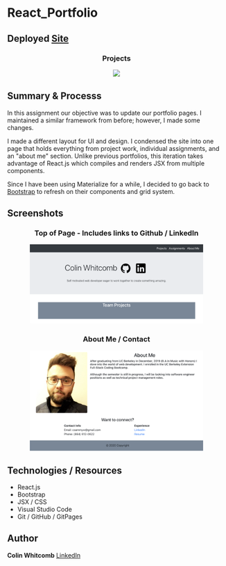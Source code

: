 # React_Portfolio


<h2>
Deployed <a href="https://colin-whitcomb.github.io/React_Portfolio/">Site</a>
</h2>

<h3 align="center">
Projects
</h3>

<p align="center">
    <img src="https://media.giphy.com/media/gIICWGIIO0O5fUkZNT/giphy.gif" width="400" />
</p>

## Summary & Processs

In this assignment our objective was to update our portfolio pages. I maintained a similar framework from before; however, I made some changes.

I made a different layout for UI and design. I condensed the site into one page that holds everything from project work, individual assignments, and an "about me" section. Unlike previous portfolios, this iteration takes advantage of React.js which compiles and renders JSX from multiple components.

Since I have been using Materialize for a while, I decided to go back to <a href="https://getbootstrap.com/">Bootstrap</a> to refresh on their components and grid system. 

## Screenshots 

<h3 align="center">

Top of Page - Includes links to Github / LinkedIn
</h3>


<p align="center">
    <img src="portfolio/images/ss5.png" width="400" />
</p>

<h3 align="center">
About Me / Contact
</h3>

<p align="center">
    <img src="portfolio/images/ss4.png" width="400" />
</p>


## Technologies / Resources
- React.js
- Bootstrap 
- JSX / CSS  
- Visual Studio Code
- Git / GitHub / GitPages

## Author

**Colin Whitcomb** [LinkedIn](https://www.linkedin.com/in/colin-whitcomb-b808301a6/)